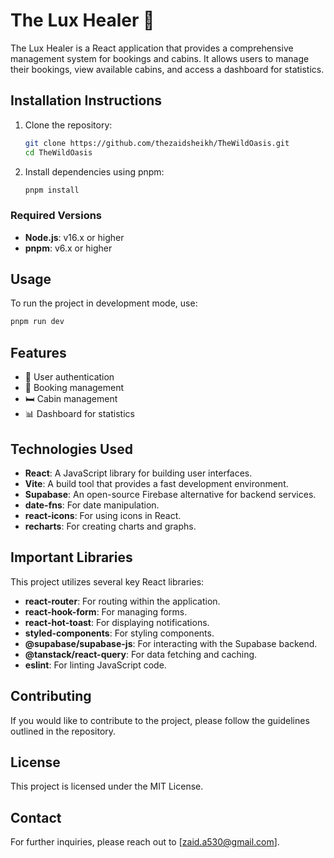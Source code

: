 # The Lux Healer 🌴

The Lux Healer is a React application that provides a comprehensive management system for bookings and cabins. It allows users to manage their bookings, view available cabins, and access a dashboard for statistics.

## Installation Instructions

1. Clone the repository:
   ```bash
   git clone https://github.com/thezaidsheikh/TheWildOasis.git
   cd TheWildOasis
   ```
2. Install dependencies using pnpm:
   ```bash
   pnpm install
   ```

### Required Versions

- **Node.js**: v16.x or higher
- **pnpm**: v6.x or higher

## Usage

To run the project in development mode, use:

```bash
pnpm run dev
```

## Features

- 🏨 User authentication
- 📅 Booking management
- 🛏️ Cabin management
- 📊 Dashboard for statistics

## Technologies Used

- **React**: A JavaScript library for building user interfaces.
- **Vite**: A build tool that provides a fast development environment.
- **Supabase**: An open-source Firebase alternative for backend services.
- **date-fns**: For date manipulation.
- **react-icons**: For using icons in React.
- **recharts**: For creating charts and graphs.

## Important Libraries

This project utilizes several key React libraries:

- **react-router**: For routing within the application.
- **react-hook-form**: For managing forms.
- **react-hot-toast**: For displaying notifications.
- **styled-components**: For styling components.
- **@supabase/supabase-js**: For interacting with the Supabase backend.
- **@tanstack/react-query**: For data fetching and caching.
- **eslint**: For linting JavaScript code.

## Contributing

If you would like to contribute to the project, please follow the guidelines outlined in the repository.

## License

This project is licensed under the MIT License.

## Contact

For further inquiries, please reach out to [zaid.a530@gmail.com].
